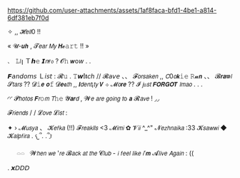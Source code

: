 https://github.com/user-attachments/assets/1af8faca-bfd1-4be1-a814-6df381eb7f0d

✧  ,,  𝓗𝘦𝘭𝘭0 !! 


  «  𝓤-𝙪𝙝 , 𝓣𝘦𝘢𝘳 𝘔𝘺 𝙃𝓮𝚊𝚛𝚝  !!  »
  
     
  、 𝙻꒐ן Ｔ𝙝𝚎 𝙄𝘯ғ𝔬 ? 𝓞𝚑 𝙬o𝘸 . . 

   
 𝙁𝘢𝘯𝘥𝘰𝘮𝘴 Ｌ𝘪𝘴𝘵   :  𝓡𝚞 . 𝚃𝙬𝕚𝖙𝘤𝘩  //  𝓡𝘢𝘷𝘦 、、  𝓕𝘰𝘳𝘴𝘢𝘬𝘦𝘯  ,,   𝘊0𝘰𝙠𝚒𝚎  𝚁𝓾𝙣  、、 𝓑𝙧𝙖𝖜𝘭 𝓢𝘵𝘢𝘳𝘴  ??  𝓓𝚒𝙚 𝙤𝚏 𝓓𝙚𝖆𝘵𝘩  ,,  𝙄𝘥𝘦𝘯𝘵¡𝘵𝘺 𝙑  ⊹  𝓜𝘰𝙧𝙚  ??  𝓘  𝘫𝔲𝘴𝘵  𝙁𝙊𝙍𝙂𝙊𝙏  𝘭𝘮𝘢𝘰 . . . 

  ◜◜  𝓟𝘩𝘰𝘵𝘰𝘴  𝙁𝘳𝚘𝘮 𝘛𝚑𝚎 𝓨𝙖𝙧𝘥 , 𝓦𝘦 𝘢𝘳𝘦 𝘨𝘰𝘪𝘯𝘨 𝘵o  𝙖  𝓡𝘢𝘷𝘦  !  ◞◞

   𝓕𝘳𝘪𝘦𝘯𝘥𝘴  / / 𝓛𝘰𝘷𝘦 𝓛𝘪𝘴𝘵  :

✦ › 𝓜𝘶𝘴𝘺𝘢 、 𝓚𝘦𝘧𝘬𝘢 (!!) 𝓕𝘳𝘦𝘢𝘬𝘭𝘭𝘴 <3 𝓜𝘪𝘮𝘪 ✿  𝓥𝘪𝘪 ^_^" 𝓝𝘦𝘻𝘩𝘯𝘢𝘪𝘬𝘢 :33  𝓚𝘴𝘢𝘸𝘸𝘪  ◆  𝓚𝘢𝘭𝘱𝘧𝘪𝘳𝘢 . 𐔌՞. .՞𐦯  


 ㅤ ‎ ‎𓏏𓏏 ‎ ‎ 𝓦𝘩𝘦𝘯 𝘸𝘦 '𝘳𝘦 𝓑𝘢𝘤𝘬 𝘢𝘵 𝘵𝘩𝘦 𝓒𝘭𝘶𝘣 - 𝘪 𝘧𝘦𝘦𝘭 𝘭𝘪𝘬𝘦 𝘪‘𝙢  𝓐𝘭𝘪𝘷𝘦 𝘈𝘨𝘢𝘪𝘯  : ((

.  𝙭𝘋𝘋𝘋 
